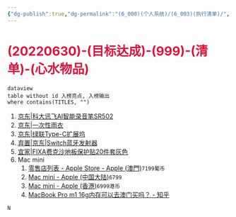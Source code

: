 ```yaml
---
{"dg-publish":true,"dg-permalink":"(6_000)(个人系统)/(6_003)(执行清单)/","ALIASES":["心水物品"],"TITLES":["心水物品"],"TAGS":[],"量子榜单":[],"任务状态":[],"任务评级":[],"任务类型":[],"对接人员":[],"计划时间":[],"完成时间":[],"permalink":"/(6_000)(个人系统)/(6_003)(执行清单)/","dgHomeLink":true,"dgPassFrontmatter":true}
---
```



# <font color=#DC143C>(20220630)-(目标达成)-(999)-(清单)-(心水物品)</font>

```
dataview
table without id 入榜亮点, 入榜输出
where contains(TITLES, "")
```

1. [京东|科大讯飞AI智能录音笔SR502](https://item.jd.com/100016778828.html#none)
2. [京东|一次性雨衣](https://item.jd.com/4655553.html#crumb-wrap)
3. [京东|绿联Type-C扩展坞](https://item.jd.com/100009640208.html?extension_id=eyJhZCI6IiIsImNoIjoiIiwic2hvcCI6IiIsInNrdSI6IiIsInRzIjoiIiwidW5pcWlkIjoie1wiY2xpY2tfaWRcIjpcImQ5MGFiMTY2LTUwY2YtNDhjNS04ZjFlLTlmY2M5MjUzZTg0OVwiLFwicG9zX2lkXCI6XCIxNTBcIixcInNpZFwiOlwiNDBiZDJiMTktNjIzZC00NjAxLWJmYjQtODIxNDM3ZjE1ZjQ1XCIsXCJza3VfaWRcIjpcIjEwMDAwOTY0MDIwOFwifSJ9&jd_pop=d90ab166-50cf-48c5-8f1e-9fcc9253e849&abt=3#none)
4. [弃置|京东|Switch蓝牙发射器](https://item.jd.com/12428488444.html)
5. [宜家|FIXA费克沙地板保护贴20件套灰色](https://www.ikea.cn/cn/zh/p/fixa-fei-ke-sha-di-ban-bao-hu-tie-20-jian-tao-hui-se-80431152/)
6. Mac mini
    1. [零售店列表 - Apple Store - Apple (澳門)](https://www.apple.com/mo/retail/storelist/)`7199葡币`
    2. [Mac mini - Apple (中国大陆)](https://www.apple.com.cn/shop/buy-mac/mac-mini/MGNT3CH/A#)`6799`
    3. [Mac mini - Apple (香港)](https://www.apple.com/hk-zh/shop/buy-mac/mac-mini/apple-m1-%E6%99%B6%E7%89%87%E9%85%8D%E5%82%99-8-%E6%A0%B8%E5%BF%83-cpu-%E5%8F%8A-8-%E6%A0%B8%E5%BF%83-gpu-512gb#)`6999港币`
    4. [MacBook Pro m1 16g内存可以去澳门买吗？ - 知乎](https://www.zhihu.com/question/440205759)







```SQL
N
```